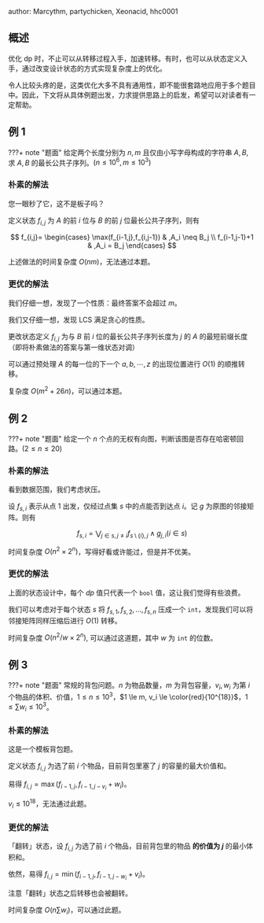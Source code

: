 author: Marcythm, partychicken, Xeonacid, hhc0001

## 概述

优化 dp 时，不止可以从转移过程入手，加速转移。有时，也可以从状态定义入手，通过改变设计状态的方式实现复杂度上的优化。

令人比较头疼的是，这类优化大多不具有通用性，即不能很套路地应用于多个题目中。因此，下文将从具体例题出发，力求提供思路上的启发，希望可以对读者有一定帮助。

## 例 1

???+ note "题面"
    给定两个长度分别为 $n,m$ 且仅由小写字母构成的字符串 $A,B$, 求 $A,B$ 的最长公共子序列。$(n\le 10^6,m\le 10^3)$

### 朴素的解法

您一眼秒了它，这不是板子吗？

定义状态 $f_{i,j}$ 为 $A$ 的前 $i$ 位与 $B$ 的前 $j$ 位最长公共子序列，则有

$$
f_{i,j}=
\begin{cases}
\max(f_{i-1,j},f_{i,j-1}) & ,A_i \neq B_j \\
f_{i-1,j-1}+1 & ,A_i = B_j 
\end{cases}
$$

上述做法的时间复杂度 $O(nm)$，无法通过本题。

### 更优的解法

我们仔细一想，发现了一个性质：最终答案不会超过 $m$。

我们又仔细一想，发现 LCS 满足贪心的性质。

更改状态定义 $f_{i,j}$ 为与 $B$ 前 $i$ 位的最长公共子序列长度为 $j$ 的 $A$ 的最短前缀长度（即将朴素做法的答案与第一维状态对调）

可以通过预处理 $A$ 的每一位的下一个 $a,b,\cdots,z$ 的出现位置进行 $O(1)$ 的顺推转移。

复杂度 $O(m^2+26n)$，可以通过本题。

## 例 2

???+ note "题面"
    给定一个 $n$ 个点的无权有向图，判断该图是否存在哈密顿回路。$(2\le n\le 20)$

### 朴素的解法

看到数据范围，我们考虑状压。

设 $f_{s,i}$ 表示从点 $1$ 出发，仅经过点集 $s$ 中的点能否到达点 $i$。记 $g$ 为原图的邻接矩阵。则有

$$
f_{s, i} = \bigvee_{j\in s, j\neq i}f_{s \setminus \{i\}, j}\wedge g_{j, i} \left(i\in s\right)
$$

时间复杂度 $O(n^2 \times 2^n)$，写得好看或许能过，但是并不优美。

### 更优的解法

上面的状态设计中，每个 $dp$ 值只代表一个 `bool` 值，这让我们觉得有些浪费。

我们可以考虑对于每个状态 $s$ 将 $f_{s,1},f_{s,2},\dots,f_{s,n}$ 压成一个 `int`，发现我们可以将邻接矩阵同样压缩后进行 $O(1)$ 转移。

时间复杂度 $O(n^2/w\times 2^n)$, 可以通过这道题，其中 $w$ 为 `int` 的位数。

## 例 3

???+ note "题面"
    常规的背包问题。$n$ 为物品数量，$m$ 为背包容量，$v_i, w_i$ 为第 $i$ 个物品的体积、价值，$1 \le n \le 10^3$，$1 \le m, v_i \le \color{red}{10^{18}}$，$1 \le \sum w_i \le 10^3$。

### 朴素的解法

这是一个模板背包题。

定义状态 $f_{i, j}$ 为选了前 $i$ 个物品，目前背包里塞了 $j$ 的容量的最大价值和。

易得 $f_{i, j} = \max(f_{i - 1, j}, f_{i - 1, j - v_i} + w_i)$。

$v_i \le 10^{18}$，无法通过此题。

### 更优的解法

「翻转」状态，设 $f_{i, j}$ 为选了前 $i$ 个物品，目前背包里的物品 **的价值为 $j$** 的最小体积和。

依然，易得 $f_{i, j} = \min(f_{i - 1, j}, f_{i - 1, j - w_i} + v_i)$。

注意「翻转」状态之后转移也会被翻转。

时间复杂度 $O(n \sum w_i)$，可以通过此题。
